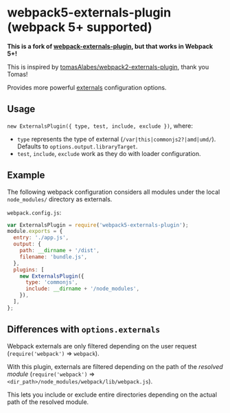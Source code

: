 # webpack5-externals-plugin (webpack 5+ supported)

**This is a fork of [webpack-externals-plugin](https://github.com/Morhaus/webpack-externals-plugin), but that works in Webpack 5+!**

This is inspired by [tomasAlabes/webpack2-externals-plugin](https://github.com/tomasAlabes/webpack2-externals-plugin), thank you Tomas!

Provides more powerful [externals](https://webpack.github.io/docs/configuration.html#externals) configuration options.

## Usage

`new ExternalsPlugin({ type, test, include, exclude })`, where:

- `type` represents the type of external (`/var|this|commonjs2?|amd|umd/`). Defaults to `options.output.libraryTarget`.
- `test`, `include`, `exclude` work as they do with loader configuration.

## Example

The following webpack configuration considers all modules under the local `node_modules/` directory as externals.

`webpack.config.js`:

```js
var ExternalsPlugin = require('webpack5-externals-plugin');
module.exports = {
  entry: './app.js',
  output: {
    path: __dirname + '/dist',
    filename: 'bundle.js',
  },
  plugins: [
    new ExternalsPlugin({
      type: 'commonjs',
      include: __dirname + '/node_modules',
    }),
  ],
};
```

## Differences with `options.externals`

Webpack externals are only filtered depending on the user request (`require('webpack')` => `webpack`).

With this plugin, externals are filtered depending on the path of the _resolved module_ (`require('webpack')` => `<dir_path>/node_modules/webpack/lib/webpack.js`).

This lets you include or exclude entire directories depending on the actual path of the resolved module.
